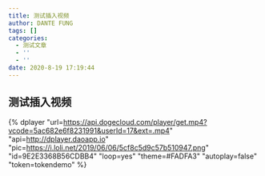 ```yaml
---
title: 测试插入视频
author: DANTE FUNG
tags: []
categories:
  - 测试文章
  - ''
  - ''
date: 2020-8-19 17:19:44
---
```

## 测试插入视频

{% dplayer "url=https://api.dogecloud.com/player/get.mp4?vcode=5ac682e6f8231991&userId=17&ext=.mp4" "api=http://dplayer.daoapp.io" "pic=https://i.loli.net/2019/06/06/5cf8c5d9c57b510947.png" "id=9E2E3368B56CDBB4" "loop=yes" "theme=#FADFA3" "autoplay=false" "token=tokendemo" %}



